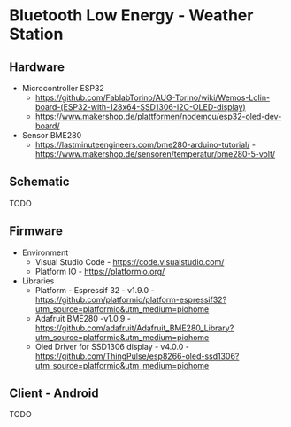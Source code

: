 # Bluetooth Low Energy - Weather Station

## Hardware
- Microcontroller ESP32
  - https://github.com/FablabTorino/AUG-Torino/wiki/Wemos-Lolin-board-(ESP32-with-128x64-SSD1306-I2C-OLED-display)
  - https://www.makershop.de/plattformen/nodemcu/esp32-oled-dev-board/
- Sensor BME280
  - https://lastminuteengineers.com/bme280-arduino-tutorial/
  -https://www.makershop.de/sensoren/temperatur/bme280-5-volt/

## Schematic
TODO

## Firmware
- Environment
  - Visual Studio Code - https://code.visualstudio.com/
  - Platform IO - https://platformio.org/
- Libraries
  - Platform - Espressif 32 - v1.9.0 - https://github.com/platformio/platform-espressif32?utm_source=platformio&utm_medium=piohome
  - Adafruit BME280 -v1.0.9 - https://github.com/adafruit/Adafruit_BME280_Library?utm_source=platformio&utm_medium=piohome
  - Oled Driver for SSD1306 display - v4.0.0 - https://github.com/ThingPulse/esp8266-oled-ssd1306?utm_source=platformio&utm_medium=piohome
  
## Client - Android
TODO
